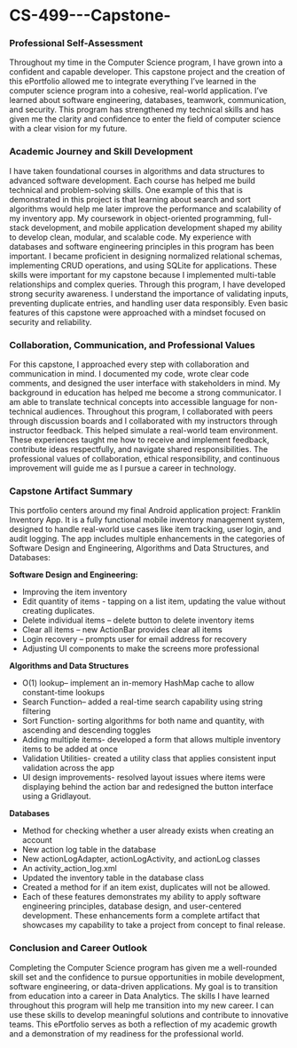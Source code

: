 # CS-499---Capstone-

### Professional Self-Assessment
Throughout my time in the Computer Science program, I have grown into a confident and capable developer. This capstone project and the creation of this ePortfolio allowed me to integrate everything I’ve learned in the computer science program into a cohesive, real-world application. I’ve learned about software engineering, databases, teamwork, communication, and security. This program has strengthened my technical skills and has given me the clarity and confidence to enter the field of computer science with a clear vision for my future.

### Academic Journey and Skill Development
I have taken foundational courses in algorithms and data structures to advanced software development. Each course has helped me build technical and problem-solving skills. One example of this that is demonstrated in this project is that learning about search and sort algorithms would help me later improve the performance and scalability of my inventory app. My coursework in object-oriented programming, full-stack development, and mobile application development shaped my ability to develop clean, modular, and scalable code.
My experience with databases and software engineering principles in this program has been important. I became proficient in designing normalized relational schemas, implementing CRUD operations, and using SQLite for applications. These skills were important for my capstone because I implemented multi-table relationships and complex queries.
Through this program, I have developed strong security awareness. I understand the importance of validating inputs, preventing duplicate entries, and handling user data responsibly. Even basic features of this capstone were approached with a mindset focused on security and reliability.

### Collaboration, Communication, and Professional Values
For this capstone, I approached every step with collaboration and communication in mind. I documented my code, wrote clear code comments, and designed the user interface with stakeholders in mind. My background in education has helped me become a strong communicator. I am able to translate technical concepts into accessible language for non-technical audiences.
Throughout this program, I collaborated with peers through discussion boards and I collaborated with my instructors through instructor feedback. This helped simulate a real-world team environment. These experiences taught me how to receive and implement feedback, contribute ideas respectfully, and navigate shared responsibilities. The professional values of collaboration, ethical responsibility, and continuous improvement will guide me as I pursue a career in technology.

### Capstone Artifact Summary
This portfolio centers around my final Android application project: Franklin Inventory App. It is a fully functional mobile inventory management system, designed to handle real-world use cases like item tracking, user login, and audit logging. The app includes multiple enhancements in the categories of Software Design and Engineering, Algorithms and Data Structures, and Databases:

**Software Design and Engineering:**
- Improving the item inventory
- Edit quantity of items - tapping on a list item, updating the value without creating duplicates.
- Delete individual items – delete button to delete inventory items
- Clear all items – new ActionBar provides clear all items
- Login recovery – prompts user for email address for recovery
- Adjusting UI components to make the screens more professional


**Algorithms and Data Structures**
- O(1) lookup– implement an in-memory HashMap cache to allow constant-time lookups
- Search Function– added a real-time search capability using string filtering
- Sort Function- sorting algorithms for both name and quantity, with ascending and descending toggles
- Adding multiple items- developed a form that allows multiple inventory items to be added at once
- Validation Utilities- created a utility class that applies consistent input validation across the app
- UI design improvements- resolved layout issues where items were displaying behind the action bar and redesigned the button interface using a Gridlayout.

**Databases**
- Method for checking whether a user already exists when creating an account
- New action log table in the database
- New actionLogAdapter, actionLogActivity, and actionLog classes
- An activity_action_log.xml
- Updated the inventory table in the database class
- Created a method for if an item exist, duplicates will not be allowed.
- Each of these features demonstrates my ability to apply software engineering principles, database design, and user-centered development. These enhancements form a complete artifact that showcases my capability to take a project from concept to final release.
### Conclusion and Career Outlook
Completing the Computer Science program has given me a well-rounded skill set and the confidence to pursue opportunities in mobile development, software engineering, or data-driven applications. My goal is to transition from education into a career in Data Analytics. The skills I have learned throughout this program will help me transition into my new career. I can use these skills to develop meaningful solutions and contribute to innovative teams. This ePortfolio serves as both a reflection of my academic growth and a demonstration of my readiness for the professional world. 
